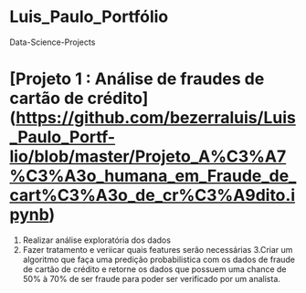# Luis_Paulo_Portfólio

Data-Science-Projects

# [Projeto 1 :  Análise de fraudes de cartão de crédito]  (https://github.com/bezerraluis/Luis_Paulo_Portf-lio/blob/master/Projeto_A%C3%A7%C3%A3o_humana_em_Fraude_de_cart%C3%A3o_de_cr%C3%A9dito.ipynb)

1. Realizar análise exploratória dos dados
2. Fazer tratamento e veriicar quais features serão necessárias 
3.Criar um algoritmo que faça uma predição probabilistica com os dados de fraude de cartão de crédito e retorne os dados que possuem uma chance de 50% à 70% de ser fraude para poder ser verificado por um analista.
